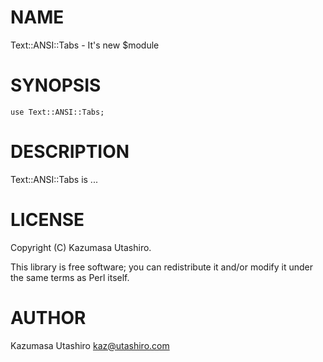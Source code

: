 # NAME

Text::ANSI::Tabs - It's new $module

# SYNOPSIS

    use Text::ANSI::Tabs;

# DESCRIPTION

Text::ANSI::Tabs is ...

# LICENSE

Copyright (C) Kazumasa Utashiro.

This library is free software; you can redistribute it and/or modify
it under the same terms as Perl itself.

# AUTHOR

Kazumasa Utashiro <kaz@utashiro.com>
